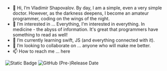 - 👋 Hi, I’m Vladimir Shapovalov. By day, I am a simple, even a very simple doctor. However, as the darkness deepens, I become an amateur programmer, coding on the wings of the night.
- 👀 I’m interested in ... Everything, I'm interested in everything. In medicine - the abyss of information. It's great that programmers have something to read as well!
- 🌱 I’m currently learning swift, JS (and everything connected with it).
- 💞️ I’m looking to collaborate on ... anyone who will make me better.
- 📫 How to reach me ... here  

![Static Badge](https://img.shields.io/badge/UC-gorgeous-%25233BB143?link=https%3A%2F%2Fgithub.com%2FHuskyXaHusky%2FUCgorgeous)
 ![GitHub (Pre-)Release Date](https://img.shields.io/github/release-date-pre/HuskyXaHusky/UCgorgeous?label=v1.02&color=cyan&link=https%3A%2F%2Fgithub.com%2FHuskyXaHusky%2FUCgorgeous)

<!---
HuskyXaHusky/HuskyXaHusky is a ✨ special ✨ repository because its `README.md` (this file) appears on your GitHub profile.
You can click the Preview link to take a look at your changes.
--->

